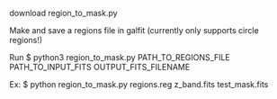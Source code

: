 download region_to_mask.py

Make and save a regions file in galfit (currently only supports circle regions!)

Run $ python3 region_to_mask.py PATH_TO_REGIONS_FILE PATH_TO_INPUT_FITS OUTPUT_FITS_FILENAME

Ex: $ python region_to_mask.py regions.reg z_band.fits test_mask.fits
